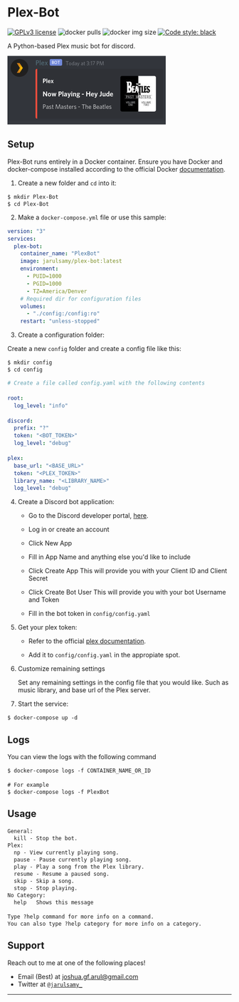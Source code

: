 # Plex-Bot

[![GPLv3 license](https://img.shields.io/badge/License-GPLv3-blue.svg)](http://perso.crans.org/besson/LICENSE.html)
![docker pulls](https://img.shields.io/docker/pulls/jarulsamy/plex-bot)
![docker img size](https://img.shields.io/docker/image-size/jarulsamy/plex-bot)
<a href="https://github.com/psf/black"><img alt="Code style: black" src="https://img.shields.io/badge/code%20style-black-000000.svg"></a>

A Python-based Plex music bot for discord.

![screenshot](assets/screenshot.png)

## Setup

Plex-Bot runs entirely in a Docker container. Ensure you have Docker and docker-compose installed according to the official Docker [documentation](https://docs.docker.com/get-docker/).

1.  Create a new folder and `cd` into it:

```
$ mkdir Plex-Bot
$ cd Plex-Bot
```

2.  Make a `docker-compose.yml` file or use this sample:

```yml
version: "3"
services:
  plex-bot:
    container_name: "PlexBot"
    image: jarulsamy/plex-bot:latest
    environment:
      - PUID=1000
      - PGID=1000
      - TZ=America/Denver
    # Required dir for configuration files
    volumes:
      - "./config:/config:ro"
    restart: "unless-stopped"
```

3.  Create a configuration folder:

Create a new `config` folder and create a config file like this:

```
$ mkdir config
$ cd config
```

```yml
# Create a file called config.yaml with the following contents

root:
  log_level: "info"

discord:
  prefix: "?"
  token: "<BOT_TOKEN>"
  log_level: "debug"

plex:
  base_url: "<BASE_URL>"
  token: "<PLEX_TOKEN>"
  library_name: "<LIBRARY_NAME>"
  log_level: "debug"
```

4.  Create a Discord bot application:

    * Go to the Discord developer portal, [here](https://discord.com/developers/applications).

    * Log in or create an account

    * Click New App

    * Fill in App Name and anything else you'd like to include

    * Click Create App
        This will provide you with your Client ID and Client Secret

    * Click Create Bot User
        This will provide you with your bot Username and Token

    * Fill in the bot token in `config/config.yaml`

5.  Get your plex token:

     * Refer to the official [plex documentation](https://support.plex.tv/articles/204059436-finding-an-authentication-token-x-plex-token/).

     * Add it to `config/config.yaml` in the appropiate spot.

6.  Customize remaining settings

    Set any remaining settings in the config file that you would like. Such as music library, and base url of the Plex server.

7. Start the service:

```
$ docker-compose up -d
```

## Logs

You can view the logs with the following command

```
$ docker-compose logs -f CONTAINER_NAME_OR_ID

# For example
$ docker-compose logs -f PlexBot
```

## Usage

```
General:
  kill - Stop the bot.
Plex:
  np - View currently playing song.
  pause - Pause currently playing song.
  play - Play a song from the Plex library.
  resume - Resume a paused song.
  skip - Skip a song.
  stop - Stop playing.
​No Category:
  help   Shows this message

Type ?help command for more info on a command.
You can also type ?help category for more info on a category.
```

## Support

Reach out to me at one of the following places!

-   Email (Best) at joshua.gf.arul@gmail.com
-   Twitter at <a href="http://twitter.com/jarulsamy_" target="_blank">`@jarulsamy_`</a>

* * *
